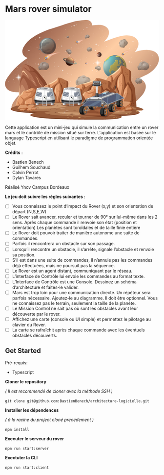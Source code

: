 # Mars rover simulator

![Mover rover simulator illustration](Mars-rover-simulator-illustration.jpg)

Cette application est un mini-jeu qui simule la communication entre un rover mars et le contrôle de mission situé sur terre. L'application est basée sur le language Typescript en utilisant le paradigme de programmation orientée objet.

**Crédits** :

- Bastien Benech
- Guilhem Souchaud
- Calvin Perrot
- Dylan Tavares

Réalisé Ynov Campus Bordeaux

**Le jeu doit suivre les règles suivantes** :

- [ ] Vous connaissez le point d’impact du Rover (x,y) et son orientation de départ (N,S,E,W)
- [ ] Le Rover sait avancer, reculer et tourner de 90° sur lui-même dans les 2 sens.
      Après chaque commande il renvoie son état (position et orientation)
      Les planètes sont toroïdales et de taille finie entière
- [ ] Le Rover doit pouvoir traiter de manière autonome une suite de commandes.
- [ ] Parfois il rencontrera un obstacle sur son passage.
- [ ] Lorsqu’il rencontre un obstacle, il s’arrête, signale l’obstacle et renvoie sa position.
- [ ] S’il est dans une suite de commandes, il n’annule pas les commandes déjà effectuées, mais ne poursuit pas la séquence.
- [ ] Le Rover est un agent distant, communiquant par le réseau.
- [ ] L’interface de Contrôle lui envoie les commandes au format texte.
- [ ] L’Interface de Contrôle est une Console.
      Dessinez un schéma d’architecture et faites-le valider.
- [ ] Mars est trop loin pour une communication directe.
      Un répéteur sera parfois nécessaire. Ajoutez-le au diagramme.
      Il doit être optionnel.
      Vous ne connaissez pas le terrain, seulement la taille de la planète.
- [ ] Le Mission Control ne sait pas où sont les obstacles avant leur découverte par le rover.
- [ ] Affichez une carte (console ou UI simple) et permettez le pilotage au clavier du Rover.
- [ ] La carte se rafraîchit après chaque commande avec les éventuels obstacles découverts.

## Get Started

Pré-requis:

- Typescript

**Cloner le repository**

_( Il est recommendé de cloner avec la méthode SSH )_

`git clone git@github.com:BastienBenech/architecture-logicielle.git`

**Installer les dépendences**

_( à la racine du project cloné précédement )_

`npm install`

**Executer le serveur du rover**

`npm run start:server`

**Exectuter la CLI**

`npm run start:client`
